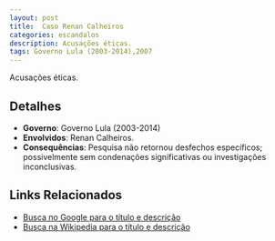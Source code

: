 ```yaml
---
layout: post
title:  Caso Renan Calheiros
categories: escandalos
description: Acusações éticas.
tags: Governo Lula (2003-2014),2007
---
```


Acusações éticas.

## Detalhes
- **Governo**: Governo Lula (2003-2014)
- **Envolvidos**: Renan Calheiros.
- **Consequências**: Pesquisa não retornou desfechos específicos; possivelmente sem condenações significativas ou investigações inconclusivas.

## Links Relacionados
- [Busca no Google para o título e descrição](https://www.google.com/search?q=Caso%20Renan%20Calheiros%20Acusa%C3%A7%C3%B5es%20%C3%A9ticas.%20Governo%20Lula%20%282003-2014%29)
- [Busca na Wikipedia para o título e descrição](https://en.wikipedia.org/w/index.php?search=Caso%20Renan%20Calheiros%20Acusa%C3%A7%C3%B5es%20%C3%A9ticas.%20Governo%20Lula%20%282003-2014%29)
